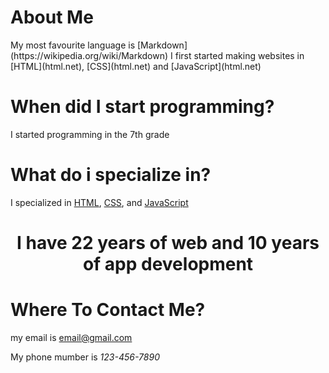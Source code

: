 <h1 class="text-align:center;">About Me</h1>
My most favourite language is [Markdown](https://wikipedia.org/wiki/Markdown)
I first started making websites in [HTML](html.net), [CSS](html.net) and [JavaScript](html.net)
<h1>When did I start programming?</h1>
<p>I started programming in the 7th grade</p>
<h1>What do i specialize in?</h1>
I specialized in <a href="html.net">HTML</a>, <a href="html.net">CSS</a>, and <a href="html.net">JavaScript</a>
<h1 style="text-align:center;"How much expirence do i have in programming?</h1>
<p style="text-align:center;">I have 22 years of web and 10 years of app development</p>
<h1>Where To Contact Me?</h1>
my email is <a href='mailto:email@gmail.com'>email@gmail.com</a>
<p class="">My phone mumber is <em>123-456-7890</em></p>
